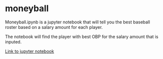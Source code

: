 # moneyball

Moneyball.ipynb is a jupyter notebook that will tell you the best baseball roster based on a salary amount for each player.  

The notebook will find the player with best OBP for the salary amount that is inputed.

[Link to jupyter notebook](https://github.com/conleydg/moneyball/blob/master/moneyball.ipynb)
